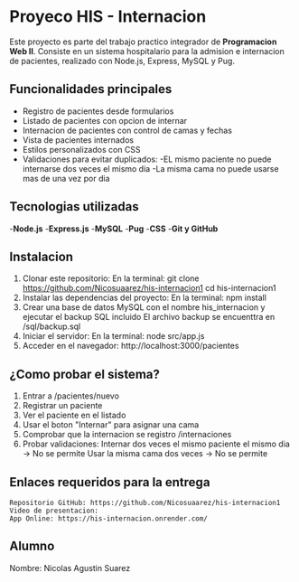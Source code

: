 # Proyeco HIS - Internacion

Este proyecto es parte del trabajo practico integrador de  **Programacion Web II**.
Consiste en un sistema hospitalario para la admision e internacion de pacientes, realizado con Node.js, Express, MySQL y Pug.

## Funcionalidades principales
- Registro de pacientes desde formularios
- Listado de pacientes con opcion de internar
- Internacion de pacientes con control de camas y fechas
- Vista de pacientes internados
- Estilos personalizados con CSS
- Validaciones para evitar duplicados:
    -EL mismo paciente no puede internarse dos veces el mismo dia
    -La misma cama no puede usarse mas de una vez por dia

## Tecnologias utilizadas
-**Node.js** 
-**Express.js** 
-**MySQL** 
-**Pug** 
-**CSS** 
-**Git y GitHub** 

## Instalacion

1. Clonar este repositorio:
    En la terminal:
                    git  clone https://github.com/Nicosuaarez/his-internacion1
                    cd his-internacion1
2. Instalar las dependencias del proyecto:
    En la terminal:
                    npm install
3. Crear una base de datos MySQL con el nombre his_internacion y ejecutar el backup SQL incluido
    El archivo backup se encuenttra en /sql/backup.sql
4. Iniciar el servidor:
    En la terminal:
                    node src/app.js
5. Acceder en el navegador:
    http://localhost:3000/pacientes

## ¿Como probar el sistema?

1. Entrar a /pacientes/nuevo
2. Registrar un paciente
3. Ver el paciente en el listado
4. Usar el boton "Internar" para asignar una cama
5. Comprobar que la internacion se registro /internaciones
6. Probar validaciones:
    Internar dos veces el mismo paciente el mismo dia -> No se permite
    Usar la misma cama dos veces -> No se permite

## Enlaces requeridos para la entrega

    Repositorio GitHub: https://github.com/Nicosuaarez/his-internacion1
    Video de presentacion:
    App Online: https://his-internacion.onrender.com/


## Alumno

Nombre: Nicolas Agustin Suarez
